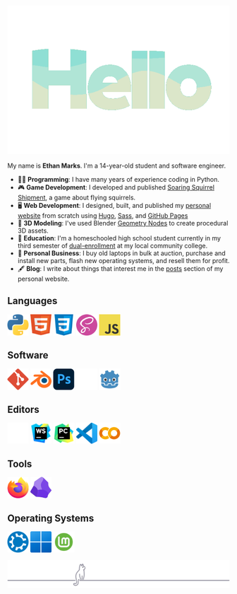 <div align="center">
<img src="assets/hello_spearmint_palette.gif" width=550px>
</div>

My name is **Ethan Marks**. I'm a 14-year-old student and software engineer.

- 👨‍💻 **Programming**: I have many years of experience coding in Python.
- 🎮 **Game Development**: I developed and published [Soaring Squirrel Shipment](https://ethmarks.itch.io/soaring-squirrel-shipment), a game about flying squirrels.
- 🖥️ **Web Development**: I designed, built, and published my [personal website](https://ethmarks.github.io) from scratch using [Hugo](https://gohugo.io/), [Sass](https://sass-lang.com/), and [GitHub Pages](https://docs.github.com/en/pages)
- 🧊 **3D Modeling**: I've used Blender [Geometry Nodes](https://docs.blender.org/manual/en/latest/modeling/geometry_nodes/introduction.html) to create procedural 3D assets.
- 🏫 **Education**: I'm a homeschooled high school student currently in my third semester of [dual-enrollment](https://en.wikipedia.org/wiki/Dual_enrollment) at my local community college.
- 💼 **Personal Business**: I buy old laptops in bulk at auction, purchase and install new parts, flash new operating systems, and resell them for profit.
- 🖋️ **Blog**: I write about things that interest me in the [posts](https://ethmarks.github.io/posts/) section of my personal website.

## Languages
<a href="https://www.python.org/"><img src="assets/icons/python.svg" width="48" height="48" alt="Python" title="Python"></a>
<a href="https://developer.mozilla.org/en-US/docs/Web/HTML"><img src="assets/icons/html.svg" width="48" height="48" alt="HTML" title="HTML"></a>
<a href="https://developer.mozilla.org/en-US/docs/Web/CSS"><img src="assets/icons/css.svg" width="48" height="48" alt="CSS" title="CSS"></a>
<a href="https://sass-lang.com/"><img src="assets/icons/sass.svg" width="48" height="48" alt="Sass" title="Sass"></a>
<a href="https://developer.mozilla.org/en-US/docs/Web/JavaScript"><img src="assets/icons/javascript.svg" width="48" height="48" alt="JavaScript" title="JavaScript"></a>

## Software
<a href="https://git-scm.com/"><img src="assets/icons/git.svg" width="48" height="48" alt="Git" title="Git"></a>
<a href="https://www.blender.org/"><img src="assets/icons/blender.svg" width="48" height="48" alt="Blender" title="Blender"></a>
<a href="https://www.adobe.com/products/photoshop.html"><img src="assets/icons/photoshop.svg" width="48" height="48" alt="Photoshop" title="Photoshop"></a>
<a href="https://unity.com/"><img src="assets/icons/unity.svg" width="48" height="48" alt="Unity" title="Unity"></a>
<a href="https://godotengine.org/"><img src="assets/icons/godot.svg" width="48" height="48" alt="Godot" title="Godot"></a>

## Editors
<a href="https://zed.dev/"><img src="assets/icons/zed.svg" width="48" height="48" alt="Zed" title="Zed"></a>
<a href="https://www.jetbrains.com/webstorm/"><img src="assets/icons/webstorm.svg" width="48" height="48" alt="WebStorm" title="WebStorm"></a>
<a href="https://www.jetbrains.com/pycharm/"><img src="assets/icons/pycharm.svg" width="48" height="48" alt="PyCharm" title="PyCharm"></a>
<a href="https://code.visualstudio.com/"><img src="assets/icons/vscode.svg" width="48" height="48" alt="Visual Studio Code" title="Visual Studio Code"></a>
<a href="https://colab.research.google.com/"><img src="assets/icons/colab.svg" width="48" height="48" alt="Google Colab" title="Google Colab"></a>

## Tools
<a href="https://www.mozilla.org/firefox/"><img src="assets/icons/firefox.svg" width="48" height="48" alt="Firefox" title="Firefox"></a>
<a href="https://obsidian.md/"><img src="assets/icons/obsidian.svg" width="48" height="48" alt="Obsidian" title="Obsidian"></a>

## Operating Systems
<a href="https://kubuntu.org/"><img src="assets/icons/kubuntu.svg" width="48" height="48" alt="Kubuntu" title="Kubuntu"></a>
<a href="https://www.microsoft.com/windows/"><img src="assets/icons/windows.svg" width="48" height="48" alt="Windows" title="Windows"></a>
<a href="https://linuxmint.com/"><img src="assets/icons/linuxmint.svg" width="48" height="48" alt="Linux Mint" title="Linux Mint"></a>

<div align="center"><img src="assets\cat_footer.svg" alt="cat footer"></div>
